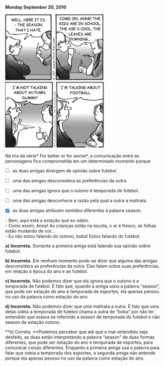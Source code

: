 

**Monday September 20, 2010**

![](60443b30-8c3e-9003-1a0c-def96e1f3fb9.png)

Na tira da série* For better or for worse*, a comunicação entre as personagens fica comprometida em um determinado momento porque



- [ ] as duas amigas divergem de opinião sobre futebol.
- [ ] uma das amigas desconsidera as preferências da outra.
- [ ] uma das amigas ignora que o outono é temporada de futebol.
- [ ] uma das amigas desconhece a razão pela qual a outra a maltrata.
- [x] as duas amigas atribuem sentidos diferentes à palavra season.


\- Bem, aqui está a estação que eu odeio.\
\- Como assim, Anne! As crianças estão na escola, o ar é fresco, as folhas estão mudando de cor...\
\- Eu não estou falando do outono, boba! Estou falando do futebol.

**a)** **Incorreta.** Somente a primeira amiga está falando sua opinião sobre futebol.

**b)** **Incorreta.** Em nenhum momento pode-se dizer que alguma das amigas desconsidera as preferências da outra. Elas falam sobre suas preferências, em relação à época do ano e ao futebol.

**c) Incorreta.** Não podemos dizer que ela ignora que o outono é a temporada de futebol. É fato que, quando a amiga usou a palavra “season”, que pode ser estação do ano e temporada de esportes, ela apenas pensou no uso da palavra como estação do ano.

**d) Incorreta.** Não podemos dizer que uma maltrata a outra. É fato que uma delas odeia a temporada de futebol chama a outra de “boba” por não ter entendido que estava se referindo a season de temporada do futebol e não season da estação outono.

**e) Correta. **Podemos perceber que até que o mal-entendido seja desfeito, as duas estão interpretando a palavra “season” de duas formas diferentes, que pode ser estação do ano e temporada de esportes, para comunicar coisas diferentes. Enquanto a primeira amiga usa a palavra para falar que odeia a temporada dos esportes, a segunda amiga não entende porque ela apenas pensou no uso da palavra como estação do ano.

        